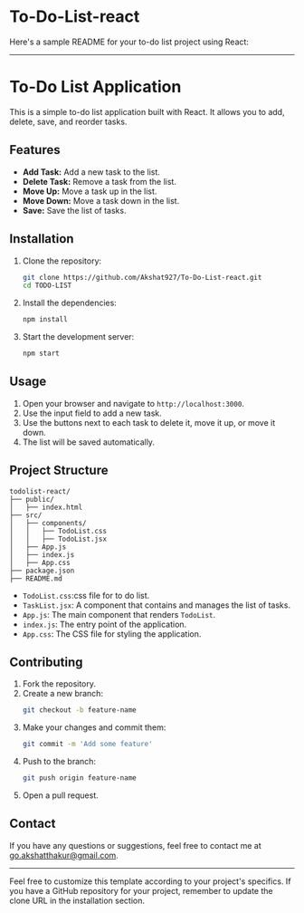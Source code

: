 # To-Do-List-react
Here's a sample README for your to-do list project using React:

---

# To-Do List Application

This is a simple to-do list application built with React. It allows you to add, delete, save, and reorder tasks.

## Features

- **Add Task:** Add a new task to the list.
- **Delete Task:** Remove a task from the list.
- **Move Up:** Move a task up in the list.
- **Move Down:** Move a task down in the list.
- **Save:** Save the list of tasks.

## Installation

1. Clone the repository:
   ```bash
   git clone https://github.com/Akshat927/To-Do-List-react.git
   cd TODO-LIST
   ```

2. Install the dependencies:
   ```bash
   npm install
   ```

3. Start the development server:
   ```bash
   npm start
   ```

## Usage

1. Open your browser and navigate to `http://localhost:3000`.
2. Use the input field to add a new task.
3. Use the buttons next to each task to delete it, move it up, or move it down.
4. The list will be saved automatically.

## Project Structure

```plaintext
todolist-react/
├── public/
│   ├── index.html
├── src/
│   ├── components/
│   │   ├── TodoList.css
│   │   ├── TodoList.jsx
│   ├── App.js
│   ├── index.js
│   ├── App.css
├── package.json
├── README.md
```

- `TodoList.css`:css file for to do list.
- `TaskList.jsx`: A component that contains and manages the list of tasks.
- `App.js`: The main component that renders `TodoList`.
- `index.js`: The entry point of the application.
- `App.css`: The CSS file for styling the application.

## Contributing

1. Fork the repository.
2. Create a new branch:
   ```bash
   git checkout -b feature-name
   ```
3. Make your changes and commit them:
   ```bash
   git commit -m 'Add some feature'
   ```
4. Push to the branch:
   ```bash
   git push origin feature-name
   ```
5. Open a pull request.


## Contact

If you have any questions or suggestions, feel free to contact me at [go.akshatthakur@gmail.com](mailto:go.akshatthakur@gmail.com).

---

Feel free to customize this template according to your project's specifics. If you have a GitHub repository for your project, remember to update the clone URL in the installation section.
